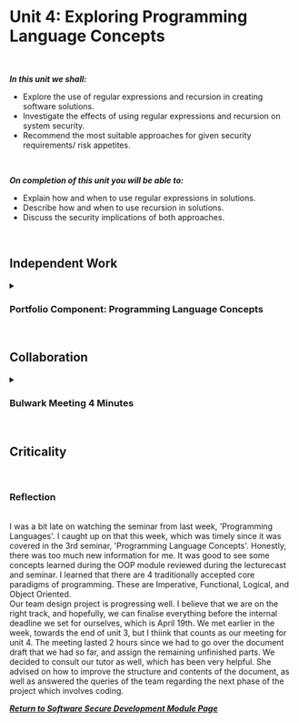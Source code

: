 <!--layout: page
title: "SSDCS Unit 4 "
permalink: /ssdcs_unit4-->

# Unit 4: Exploring Programming Language Concepts
<br>

_**In this unit we shall:** <br>_

- Explore the use of regular expressions and recursion in creating software solutions.<Br>
- Investigate the effects of using regular expressions and recursion on system security.<br>
- Recommend the most suitable approaches for given security requirements/ risk appetites.<br>
<br>

_**On completion of this unit you will be able to:** <br>_
- Explain how and when to use regular expressions in solutions. <br>
- Describe how and when to use recursion in solutions. <br>
- Discuss the security implications of both approaches.<br>
<br>

## Independent Work

<details><summary><h3>Portfolio Component: Programming Language Concepts </h3></summary><br>  

Read Larson (2018) and Weidman (n.d.) then answer the questions below, adding them as evidence to your e-portfolio. You may want to complete this activity in conjunction with or after completing Seminar 2 preparation.<br>
<br>
- What is ReDOS and what part do ‘Evil Regex’ play?<br>
- What are the common problems associated with the use of regex? How can these be mitigated?<br>
- How and why could regex be used as part of a security solution?<br>
<br>
<img src="images/ssdcs_unit3_activity1.png?raw=true"/>
<img src="images/ssdcs_unit3_activity2.png?raw=true"/>
<img src="images/ssdcs_unit3_activityanswer1.png?raw=true"/>
<br>
<br>
</details><br>

## Collaboration

<details><summary><h3>Bulwark Meeting 4 Minutes </h3></summary>

<img src="images/ssdcs_unit3_summary1.jpg?raw=true"/>
<img src="images/ssdcs_unit3_summary2.jpg?raw=true"/>
<img src="images/ssdcs_unit3_summary3.jpg?raw=true"/>
<img src="images/ssdcs_unit3_summary4.jpg?raw=true"/>
<img src="images/ssdcs_unit3_summary5.jpg?raw=true"/></details> <br>


## Criticality 
<br>

### Reflection

<br>
I was a bit late on watching the seminar from last week, 'Programming Languages'. I caught up on that this week, which was timely since it was covered in the 3rd seminar, 'Programming Language Concepts'. Honestly, there was too much new information for me. It was good to see some concepts learned during the OOP module reviewed during the lecturecast and seminar. I learned that there are 4 traditionally accepted core paradigms of programming. These are Imperative, Functional, Logical, and Object Oriented. 
<br>
Our team design project is progressing well. I believe that we are on the right track, and hopefully, we can finalise everything before the internal deadline we set for ourselves, which is April 19th. We met earlier in the week, towards the end of unit 3, but I thiink that counts as our meeting for unit 4. The meeting lasted 2 hours since we had to go over the document draft that we had so far, and assign the remaining unfinished parts. We decided to consult our tutor as well, which has been very helpful. She advised on how to improve the structure and contents of the document, as well as answered the queries of the team regarding the next phase of the project which involves coding. 
<br>

**_[Return to Software Secure Development Module Page](https://patzsantos.github.io/e-portfolio-uoeo/ssdcs_landing)_**
